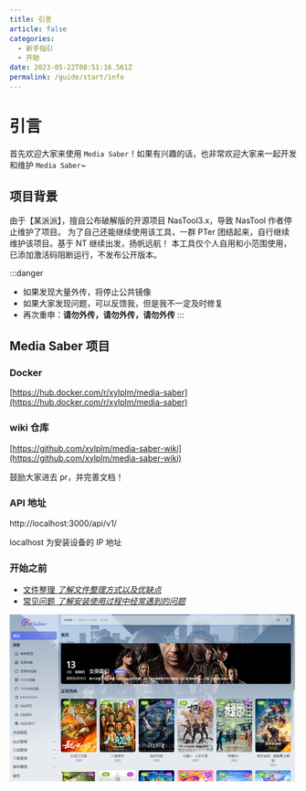 ```yaml
---
title: 引言
article: false
categories: 
  - 新手指引
  - 开始
date: 2023-05-22T08:51:16.561Z
permalink: /guide/start/info
---
```


# 引言

首先欢迎大家来使用 `Media Saber`！如果有兴趣的话，也非常欢迎大家来一起开发和维护 `Media Saber`~

## 项目背景

由于【某派派】，擅自公布破解版的开源项目 NasTool3.x，导致 NasTool 作者停止维护了项目。
为了自己还能继续使用该工具，一群 PTer 团结起来，自行继续维护该项目。基于 NT 继续出发，扬帆远航！
本工具仅个人自用和小范围使用，已添加激活码阻断运行，不发布公开版本。

:::danger
- 如果发现大量外传，将停止公共镜像
- 如果大家发现问题，可以反馈我，但是我不一定及时修复
- 再次重申：**请勿外传，请勿外传，请勿外传**
:::

## Media Saber 项目

### Docker

[https://hub.docker.com/r/xylplm/media-saber](https://hub.docker.com/r/xylplm/media-saber)

### wiki 仓库

[https://github.com/xylplm/media-saber-wiki](https://github.com/xylplm/media-saber-wiki)

鼓励大家进去 pr，并完善文档！


### API 地址

http://localhost:3000/api/v1/

localhost 为安装设备的 IP 地址

### 开始之前

- [文件整理 _了解文件整理方式以及优缺点_](/docs/other/glossary/#转移方式)
- [常见问题 _了解安装使用过程中经常遇到的问题_](/guide/start/problem/)

![media_saber_screenshot.jpg](./images/media_saber_screenshot.jpg)

